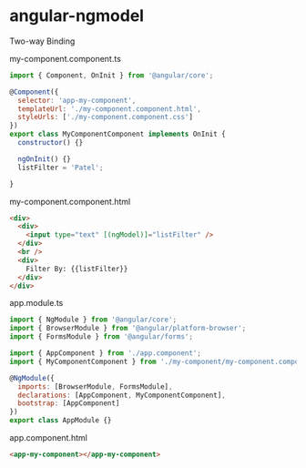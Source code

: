 # angular-ngmodel

Two-way Binding

my-component.component.ts

```js
import { Component, OnInit } from '@angular/core';

@Component({
  selector: 'app-my-component',
  templateUrl: './my-component.component.html',
  styleUrls: ['./my-component.component.css']
})
export class MyComponentComponent implements OnInit {
  constructor() {}

  ngOnInit() {}
  listFilter = 'Patel';

}
```
my-component.component.html

```html
<div>
  <div>
    <input type="text" [(ngModel)]="listFilter" />
  </div>
  <br />
  <div>
    Filter By: {{listFilter}}
  </div>
</div>
```

app.module.ts

```js
import { NgModule } from '@angular/core';
import { BrowserModule } from '@angular/platform-browser';
import { FormsModule } from '@angular/forms';

import { AppComponent } from './app.component';
import { MyComponentComponent } from './my-component/my-component.component';

@NgModule({
  imports: [BrowserModule, FormsModule],
  declarations: [AppComponent, MyComponentComponent],
  bootstrap: [AppComponent]
})
export class AppModule {}
```

app.component.html

```html
<app-my-component></app-my-component>
```


